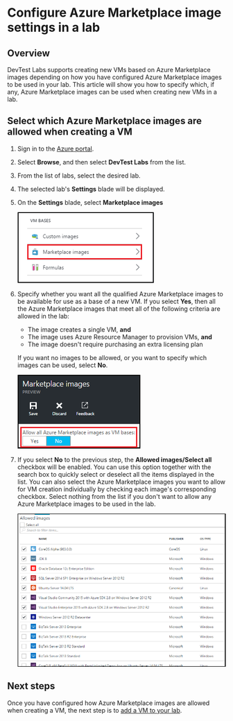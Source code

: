 <properties
	pageTitle="Configure Azure Marketplace image settings in a lab | Microsoft Azure"
	description="Configure which Azure Marketplace images can be used when creating a VM in DevTest Labs"
	services="devtest-lab,virtual-machines"
	documentationCenter="na"
	authors="tomarcher"
	manager="douge"
	editor=""/>

<tags
	ms.service="devtest-lab"
	ms.workload="na"
	ms.tgt_pltfrm="na"
	ms.devlang="na"
	ms.topic="article"
	ms.date="06/01/2016"
	ms.author="tarcher"/>

# Configure Azure Marketplace image settings in a lab

## Overview

DevTest Labs supports creating new VMs based on Azure Marketplace images depending
on how you have configured Azure Marketplace images to be used in your lab. This article
will show you how to specify which, if any, Azure Marketplace images can be used when
creating new VMs in a lab.

## Select which Azure Marketplace images are allowed when creating a VM

1. Sign in to the [Azure portal](http://go.microsoft.com/fwlink/p/?LinkID=525040).

1. Select **Browse**, and then select **DevTest Labs** from the list.

1. From the list of labs, select the desired lab. 

1. The selected lab's **Settings** blade will be displayed. 

1. On the **Settings** blade, select **Marketplace images**

	![Configure how Azure Marketplace images are used](./media/devtest-lab-configure-marketplace-images/lab-settings-marketplace-images.png)

1. Specify whether you want all the qualified Azure Marketplace images to be available for use as a base of a new VM. If you select **Yes**, 
then all the Azure Marketplace images that meet all of the following criteria are allowed in the lab:

	- The image creates a single VM, **and**
	- The image uses Azure Resource Manager to provision VMs, **and**
	- The image doesn't require purchasing an extra licensing plan
	
	If you want no images to be allowed, or you want to specify which images can be used, select **No**.
 
	![Option to allow all Marketplace images to be used as base images for VMs](./media/devtest-lab-configure-marketplace-images/allow-all-marketplace-images.png)
 
1. If you select **No** to the previous step, the **Allowed images/Select all** checkbox will be enabled. 
You can use this option together with the search box to quickly select or deselect all the items displayed in the list.
You can also select the Azure Marketplace images you want to allow for VM creation individually by checking each image's corresponding checkbox.
Select nothing from the list if you don't want to allow any Azure Marketplace images to be used in the lab.

	![You can specify which Azure Marketplace images can be used as base images for VMs](./media/devtest-lab-configure-marketplace-images/select-marketplace-images.png)

## Next steps

Once you have configured how Azure Marketplace images are allowed when creating a VM, the next step is to [add a VM to your lab](./devtest-lab-add-vm-with-artifacts.md).